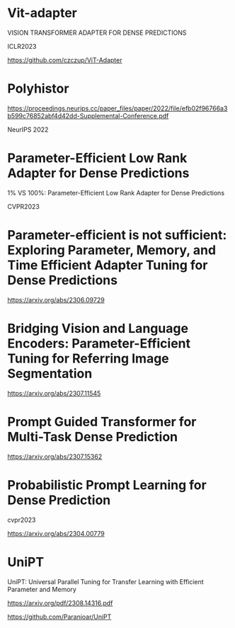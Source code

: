 # Vit-adapter

VISION TRANSFORMER ADAPTER FOR  DENSE PREDICTIONS

ICLR2023

https://github.com/czczup/ViT-Adapter


# Polyhistor

https://proceedings.neurips.cc/paper_files/paper/2022/file/efb02f96766a3b599c76852abf4d42dd-Supplemental-Conference.pdf

NeurIPS 2022

# Parameter-Efficient Low Rank Adapter for Dense Predictions

1% VS 100%: Parameter-Efficient Low Rank Adapter for Dense Predictions

CVPR2023

# Parameter-efficient is not sufficient: Exploring Parameter, Memory, and Time Efficient Adapter Tuning for Dense Predictions

https://arxiv.org/abs/2306.09729

# Bridging Vision and Language Encoders: Parameter-Efficient Tuning for Referring Image Segmentation

https://arxiv.org/abs/2307.11545

# Prompt Guided Transformer for Multi-Task Dense Prediction

https://arxiv.org/abs/2307.15362

# Probabilistic Prompt Learning for Dense Prediction

cvpr2023

https://arxiv.org/abs/2304.00779


# UniPT

UniPT: Universal Parallel Tuning for Transfer Learning with Efficient Parameter and Memory

https://arxiv.org/pdf/2308.14316.pdf

https://github.com/Paranioar/UniPT


